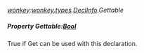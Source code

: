 _[wonkey](../../modules/wonkey/wonkey-module.md):[wonkey.types](../../modules/wonkey/wonkey-types.md).[DeclInfo](../../modules/wonkey/wonkey-types-declinfo.md).Gettable_
##### Property Gettable:[Bool](../../modules/wonkey/wonkey-types-bool.md)
True if Get can be used with this declaration.
